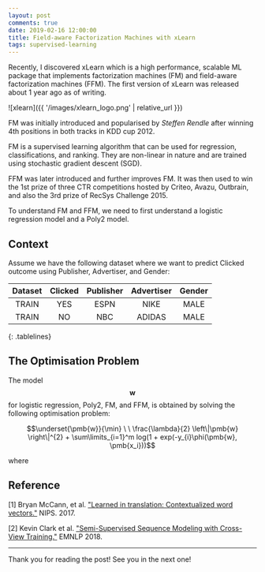 ```yaml
---
layout: post
comments: true
date: 2019-02-16 12:00:00
title: Field-aware Factorization Machines with xLearn
tags: supervised-learning
---
```


Recently, I discovered xLearn which is a high performance, scalable ML package that implements factorization machines (FM) and field-aware factorization machines (FFM). The first version of xLearn was released about 1 year ago as of writing.

![xlearn]({{ '/images/xlearn_logo.png' | relative_url }})

<!-- more -->

FM was initially introduced and popularised by *Steffen Rendle* after winning 4th positions in both tracks in KDD cup 2012.

FM is a supervised learning algorithm that can be used for regression, classifications, and ranking. They are non-linear in nature and are trained using stochastic gradient descent (SGD).

FFM was later introduced and further improves FM. It was then used to win the 1st prize of three CTR competitions hosted by Criteo, Avazu, Outbrain, and also the 3rd prize of RecSys Challenge 2015.

To understand FM and FFM, we need to first understand a logistic regression model and a Poly2 model.

## Context

Assume we have the following dataset where we want to predict Clicked outcome using Publisher, Advertiser, and Gender:

<style>
.tablelines table, .tablelines td, .tablelines th {
        border: 1px solid black;
        padding: 25px 25px 25px 25px;
        }
</style>

| **Dataset** | **Clicked**  | **Publisher** | **Advertiser** | **Gender** |
| :---: | :---: | :---: | :---: | :---: |
| TRAIN | YES | ESPN | NIKE | MALE |
| TRAIN | NO | NBC | ADIDAS | MALE |
{: .tablelines}

## The Optimisation Problem

The model $$\pmb{w}$$ for logistic regression, Poly2, FM, and FFM, is obtained by solving the following optimisation problem:

$$\underset{\pmb{w}}{\min} \ \ \frac{\lambda}{2} \left\|\pmb{w} \right\|^{2} + \sum\limits_{i=1}^m log(1 + exp(-y_{i}\phi(\pmb{w}, \pmb{x_i}))$$

where


## Reference

[1] Bryan McCann, et al. ["Learned in translation: Contextualized word vectors."](https://arxiv.org/abs/1708.00107) NIPS. 2017.

[2] Kevin Clark et al. ["Semi-Supervised Sequence Modeling with Cross-View Training."](https://arxiv.org/abs/1809.08370) EMNLP 2018.

---

Thank you for reading the post! See you in the next one!
